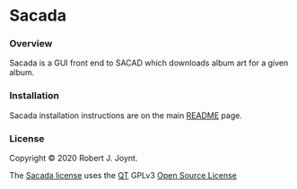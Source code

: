 # Sacada

### Overview

Sacada is a GUI front end to SACAD which downloads album art for a given album.

### Installation

Sacada installation instructions are on the main <a href="https://github.com/Jalopy-Tech/Sacada/blob/master/README.md">README</a> page.

### License

Copyright &copy; 2020 Robert J. Joynt.

The <a href="https://github.com/Jalopy-Tech/Sacada/blob/master/LICENSE.md">Sacada license</a> uses the <a href="https://www.qt.io/">QT</a> GPLv3 <a href="https://doc.qt.io/qt-5/gpl.html">Open Source License</a>